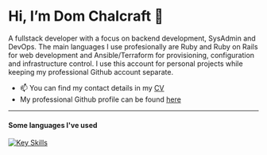 
# Hi, I’m Dom Chalcraft 👋

A fullstack developer with a focus on backend development, SysAdmin and DevOps. The main languages I use profesionally are Ruby and Ruby on Rails for web development and Ansible/Terraform for provisioning, configuration and infrastructure control. I use this account for personal projects while keeping my professional Github account separate.

- 📫 You can find my contact details in my [CV](https://github.com/domchalcraft/domchalcraft/blob/main/DChalcraft.CV.pdf)
- My professional Github profile can be found [here](https://github.com/DChalcraft)

---

#### Some languages I've used

[![Key Skills](https://skillicons.dev/icons?i=ruby,rails,nginx,mysql,postgresql,redis,mongodb,docker,aws,gcp,linux,ansible,git,githubactions,html,css,react,js,ts,bootstrap,matlab,latex&theme=light)](https://skillicons.dev)



<!---
domchalcraft/domchalcraft is a ✨ special ✨ repository because its `README.md` (this file) appears on your GitHub profile.
You can click the Preview link to take a look at your changes.
--->
